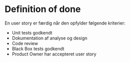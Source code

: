 Definition of done
==================

En user story er færdig når den opfylder følgende kriterier:

- Unit tests godkendt
- Dokumentation af analyse og design
- Code review
- Black Box tests godkendt
- Product Owner har accepteret user story